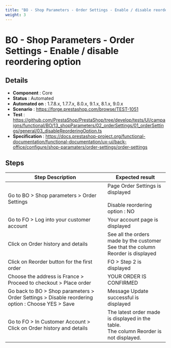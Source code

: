 ```yaml
---
title: "BO - Shop Parameters - Order Settings - Enable / disable reordering option"
weight: 3
---
```


# BO - Shop Parameters - Order Settings - Enable / disable reordering option
## Details
* **Component** : Core
* **Status** : Automated
* **Automated on** : 1.7.8.x, 1.7.7.x, 8.0.x, 9.1.x, 8.1.x, 9.0.x
* **Scenario** : https://forge.prestashop.com/browse/TEST-1051
* **Test** : https://github.com/PrestaShop/PrestaShop/tree/develop/tests/UI/campaigns/functional/BO/13_shopParameters/02_orderSettings/01_orderSettings/general/03_disableReorderingOption.ts
* **Specification** : https://docs.prestashop-project.org/functional-documentation/functional-documentation/ux-ui/back-office/configure/shop-paramaters/order-settings/order-settings

## Steps
| Step Description | Expected result |
| ----- | ----- |
| Go to BO > Shop parameters > Order Settings | Page Order Settings is displayed<br><br>Disable reordering option : NO |
| Go to FO > Log into your customer account | Your account page is displayed |
| Click on Order history and details | See all the orders made by the customer<br>See that the column Reorder is displayed |
| Click on Reorder button for the first order | FO > Step 2 is displayed |
| Choose the address is France > Proceed to checkout > Place order | YOUR ORDER IS CONFIRMED |
| Go back to BO > Shop parameters > Order Settings > Disable reordering option : Choose YES > Save | Message Update successful is displayed |
| Go to FO > In Customer Account > Click on Order history and details | The latest order made is displayed in the table.<br>The column Reorder is not displayed. |
